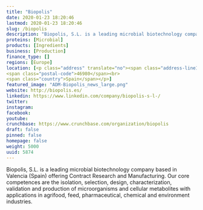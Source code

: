 ```yaml
---
title: "Biopolis"
date: 2020-01-23 18:20:46
lastmod: 2020-01-23 18:20:46
slug: /biopolis
description: "Biopolis, S.L. is a leading microbial biotechnology company based in Valencia (Spain) offering Contract Research and Manufacturing. Our core competences are the isolation, selection, design, characterization, validation and production of microorganisms and cellular metabolites with applications in agrifood, feed, pharmaceutical, chemical and environment industries."
proteins: [Microbial]
products: [Ingredients]
business: [Production]
finance_type: []
regions: [Europe]
location: [<p class="address" translate="no"><span class="address-line1">Calle Santa Gemma</span><br>
<span class="postal-code">46980</span><br>
<span class="country">Spain</span></p>]
featured_image: "ADM-Biopolis_news_large.png"
website: http://biopolis.es/
linkedin: https://www.linkedin.com/company/biopolis-s-l-/
twitter: 
instagram: 
facebook: 
youtube: 
crunchbase: https://www.crunchbase.com/organization/biopolis
draft: false
pinned: false
homepage: false
weight: 5000
uuid: 5874
---
```

Biopolis, S.L. is a leading microbial biotechnology company based in Valencia (Spain) offering Contract Research and Manufacturing. Our core competences are the isolation, selection, design, characterization, validation and production of microorganisms and cellular metabolites with applications in agrifood, feed, pharmaceutical, chemical and environment industries.
